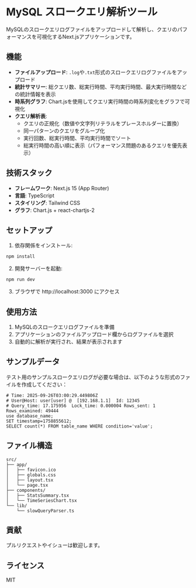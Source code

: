 # MySQL スロークエリ解析ツール

MySQLのスロークエリログファイルをアップロードして解析し、クエリのパフォーマンスを可視化するNext.jsアプリケーションです。

## 機能

- **ファイルアップロード**: `.log`や`.txt`形式のスロークエリログファイルをアップロード
- **統計サマリー**: 総クエリ数、総実行時間、平均実行時間、最大実行時間などの統計情報を表示
- **時系列グラフ**: Chart.jsを使用してクエリ実行時間の時系列変化をグラフで可視化
- **クエリ解析表**:
  - クエリの正規化（数値や文字列リテラルをプレースホルダーに置換）
  - 同一パターンのクエリをグループ化
  - 実行回数、総実行時間、平均実行時間でソート
  - 総実行時間の高い順に表示（パフォーマンス問題のあるクエリを優先表示）

## 技術スタック

- **フレームワーク**: Next.js 15 (App Router)
- **言語**: TypeScript
- **スタイリング**: Tailwind CSS
- **グラフ**: Chart.js + react-chartjs-2

## セットアップ

1. 依存関係をインストール:
```bash
npm install
```

2. 開発サーバーを起動:
```bash
npm run dev
```

3. ブラウザで http://localhost:3000 にアクセス

## 使用方法

1. MySQLのスロークエリログファイルを準備
2. アプリケーションのファイルアップロード欄からログファイルを選択
3. 自動的に解析が実行され、結果が表示されます

## サンプルデータ

テスト用のサンプルスロークエリログが必要な場合は、以下のような形式のファイルを作成してください：

```
# Time: 2025-09-26T03:00:29.449806Z
# User@Host: user[user] @  [192.168.1.1]  Id: 12345
# Query_time: 17.175956  Lock_time: 0.000004 Rows_sent: 1  Rows_examined: 49444
use database_name;
SET timestamp=1758855612;
SELECT count(*) FROM table_name WHERE condition='value';
```

## ファイル構造

```
src/
├── app/
│   ├── favicon.ico
│   ├── globals.css
│   ├── layout.tsx
│   └── page.tsx
├── components/
│   ├── StatsSummary.tsx
│   └── TimeSeriesChart.tsx
└── lib/
    └── slowQueryParser.ts
```

## 貢献

プルリクエストやイシューは歓迎します。

## ライセンス

MIT
